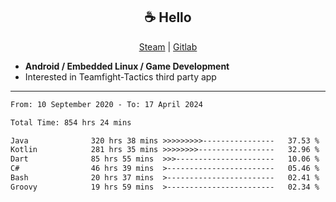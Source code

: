 <h2 align="center"> ☕ Hello </h2>

<p align="center">
  <a href="https://steamcommunity.com/id/Niforances/">Steam</a> |
  <a href="https://gitlab.com/niforances">Gitlab</a>
</p>

 - **Android / Embedded Linux / Game Development**
 - Interested in Teamfight-Tactics third party app

------

<!--START_SECTION:waka-->

```txt
From: 10 September 2020 - To: 17 April 2024

Total Time: 854 hrs 24 mins

Java              320 hrs 38 mins >>>>>>>>>----------------   37.53 %
Kotlin            281 hrs 35 mins >>>>>>>>-----------------   32.96 %
Dart              85 hrs 55 mins  >>>----------------------   10.06 %
C#                46 hrs 39 mins  >------------------------   05.46 %
Bash              20 hrs 37 mins  >------------------------   02.41 %
Groovy            19 hrs 59 mins  >------------------------   02.34 %
```

<!--END_SECTION:waka-->
